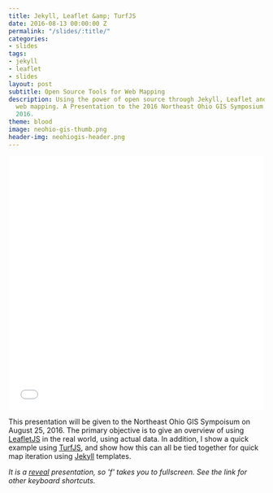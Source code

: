 ```yaml
---
title: Jekyll, Leaflet &amp; TurfJS
date: 2016-08-13 00:00:00 Z
permalink: "/slides/:title/"
categories:
- slides
tags:
- jekyll
- leaflet
- slides
layout: post
subtitle: Open Source Tools for Web Mapping
description: Using the power of open source through Jekyll, Leaflet and TurfJS for
  web mapping. A Presentation to the 2016 Northeast Ohio GIS Symposium. August 25,
  2016.
theme: blood
image: neohio-gis-thumb.png
header-img: neohiogis-header.png
---
```


<iframe src="/slides/ne-ohio-gis-2016-jekyll-leaflet-turfjs.html" allowfullscreen width="100%" height="500" frameBorder="0"></iframe>

This presentation will be given to the Northeast Ohio GIS Sympoisum on August 25, 2016. The primary objective is to give an overview of using [LeafletJS](http://leafletjs.com/index.html) in the real world, using actual data. In addition, I show a quick example using [TurfJS](http://turfjs.org/), and show how this can all be tied together for quick map iteration using [Jekyll](https://jekyllrb.com/) templates.

*It is a [reveal](https://github.com/hakimel/reveal.js/)
 presentation, so 'f' takes you to fullscreen. See the link for other keyboard shortcuts.*
